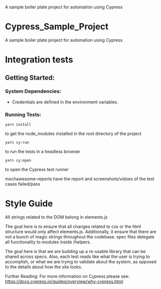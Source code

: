 A sample boiler plate project for automation using Cypress

# Cypress_Sample_Project
A sample boiler plate project for automation using Cypress


# Integration tests

## Getting Started:

### System Dependencies:
                                                                 
- Credentials are defined in the environment variables.

### Running Tests:
```
yarn install 
```
to get the node_modules installed in the root directory of the project 


 ```
 yarn cy:run
 ```
to run the tests in a headless browser

```
yarn cy:open
```
to open the Cypress test runner


mochawesome-reports have the report and screenshots/vidoes of the test cases failed/pass



# Style Guide

All strings related to the DOM belong in elements.js

The goal here is to ensure that all changes related to css or the html structure would only affect elements.js.
Additionally, it ensure that there are not a bunch of magic strings throughout the codebase.
spec files delegate all functionality to modules inside /helpers.

The goal here is that we are building up a re-usable library that can be shared across specs.
Also, each test reads like what the user is trying to accomplish, 
or what we are trying to validate about the system, as opposed to the details about how the site looks.

Further Reading:
For more information on Cypress please see: https://docs.cypress.io/guides/overview/why-cypress.html
